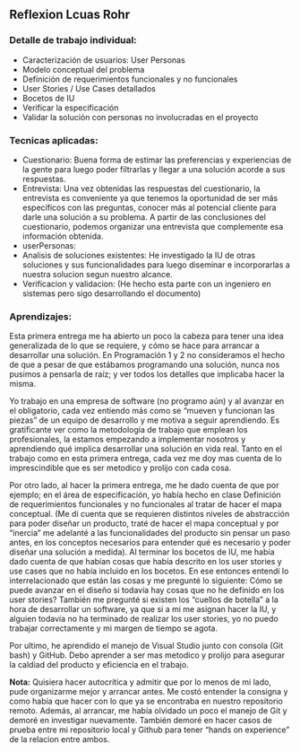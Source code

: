 ## Reflexion Lcuas Rohr

### Detalle de trabajo individual:

- Caracterización de usuarios: User Personas
- Modelo conceptual del problema
- Definición de requerimientos funcionales y no funcionales
- User Stories / Use Cases detallados
- Bocetos de IU
- Verificar la especificación 
- Validar la solución con personas no involucradas en el proyecto


### Tecnicas aplicadas:

- Cuestionario: Buena forma de estimar las preferencias y experiencias de la gente para luego poder filtrarlas y llegar a una solución acorde a sus respuestas.
- Entrevista: Una vez obtenidas las respuestas del cuestionario, la entrevista es conveniente ya que tenemos la oportunidad de ser más específicos con las preguntas, conocer más al    potencial cliente para darle una solución a su problema. A partir de las conclusiones del cuestionario, podemos organizar una entrevista que complemente esa información obtenida.
- userPersonas: 
- Analisis de soluciones existentes: He investigado la IU de otras soluciones y sus funcionalidades para luego diseminar e incorporarlas a nuestra solucion segun nuestro alcance.
- Verificacion y validacion: (He hecho esta parte con un ingeniero en sistemas pero sigo desarrollando el documento)




### Aprendizajes:

Esta primera entrega me ha abierto un poco la cabeza para tener una idea generalizada de lo que se requiere, y cómo se hace para arrancar a desarrollar una solución. En Programación 1 y 2 no consideramos el hecho de que a pesar de que estábamos programando una solución, nunca nos pusimos a pensarla de raíz; y ver todos los detalles que implicaba hacer la misma. 

Yo trabajo en una empresa de software (no programo aún) y al avanzar en el obligatorio, cada vez entiendo más como se “mueven y funcionan las piezas” de un equipo de desarrollo y me motiva a seguir aprendiendo. Es gratificante ver como la metodología de trabajo que emplean los profesionales, la estamos empezando a implementar nosotros y aprendiendo qué implica desarrollar una solución en vida real. Tanto en el trabajo como en esta primera entrega, cada vez me doy mas cuenta de lo imprescindible que es ser metodico y prolijo con cada cosa.

Por otro lado, al hacer la primera entrega, me he dado cuenta de que por ejemplo; en el área de especificación, yo había hecho en clase Definición de requerimientos funcionales y no funcionales al tratar de hacer el mapa conceptual. (Me di cuenta que se requieren distintos niveles de abstracción para poder diseñar un producto, traté de hacer el mapa conceptual y por “inercia” me adelanté a las funcionalidades del producto sin pensar un paso antes, en los conceptos necesarios para entender qué es necesario y poder diseñar una solución a medida). Al terminar los bocetos de IU, me había dado cuenta de que habían cosas que había descrito en los user stories y use cases que no había incluido en los bocetos. En ese entonces entendí lo interrelacionado que están las cosas y me pregunté lo siguiente: Cómo se puede avanzar en el diseño si todavía hay cosas que no he definido en los user stories? También me pregunté si existen los “cuellos de botella” a la hora de desarrollar un software, ya que si a mi me asignan hacer la IU, y alguien todavía no ha terminado de realizar los user stories, yo no puedo trabajar correctamente y mi margen de tiempo se agota.

Por ultimo, he aprendido el manejo de Visual Studio junto con consola (Git bash) y GitHub. Debo aprender a ser mas metodico y prolijo para asegurar la caldiad del producto y eficiencia en el trabajo.

**Nota:**
Quisiera hacer autocrítica y admitir que por lo menos de mi lado, pude organizarme mejor y arrancar antes. Me costó entender la consigna y como había que hacer con lo que ya se encontraba en nuestro repositorio remoto. Además, al arrancar, me había olvidado un poco el manejo de Git y demoré en investigar nuevamente. También demoré en hacer casos de prueba entre mi repositorio local y Github para tener “hands on experience” de la relacion entre ambos. 

